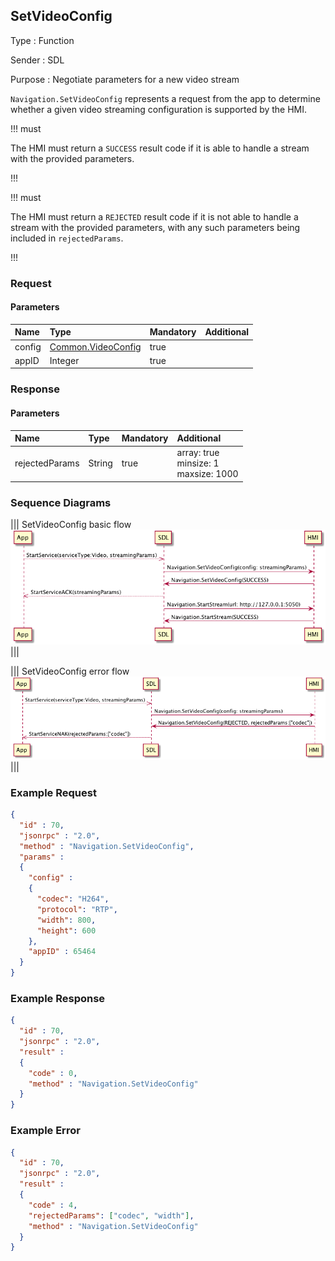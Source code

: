 ## SetVideoConfig

Type
: Function

Sender
: SDL

Purpose
: Negotiate parameters for a new video stream

`Navigation.SetVideoConfig` represents a request from the app to determine whether a given video streaming configuration is supported by the HMI.

!!! must

The HMI must return a `SUCCESS` result code if it is able to handle a stream with the provided parameters.

!!!

!!! must

The HMI must return a `REJECTED` result code if it is not able to handle a stream with the provided parameters, with any such parameters being included in `rejectedParams`.

!!!

### Request

#### Parameters

|Name|Type|Mandatory|Additional|
|:---|:---|:--------|:---------|
|config|[Common.VideoConfig](../../common/structs/#videoconfig)|true||
|appID|Integer|true||

### Response

#### Parameters

|Name|Type|Mandatory|Additional|
|:---|:---|:--------|:---------|
|rejectedParams|String|true|array: true<br>minsize: 1<br>maxsize: 1000|

### Sequence Diagrams

|||
SetVideoConfig basic flow
![SetVideoConfig](./assets/SetVideoConfigBasicFlow.png)
|||

|||
SetVideoConfig error flow
![SetVideoConfig](./assets/SetVideoConfigErrorFlow.png)
|||

### Example Request

```json
{
  "id" : 70,
  "jsonrpc" : "2.0",
  "method" : "Navigation.SetVideoConfig",
  "params" :
  {
    "config" : 
    {
      "codec": "H264",
      "protocol": "RTP",
      "width": 800,
      "height": 600
    },
    "appID" : 65464
  }
}
```

### Example Response

```json
{
  "id" : 70,
  "jsonrpc" : "2.0",
  "result" :
  {
    "code" : 0,
    "method" : "Navigation.SetVideoConfig"
  }
}
```

### Example Error

```json
{
  "id" : 70,
  "jsonrpc" : "2.0",
  "result" :
  {
    "code" : 4,
    "rejectedParams": ["codec", "width"],
    "method" : "Navigation.SetVideoConfig"
  }
}
```
